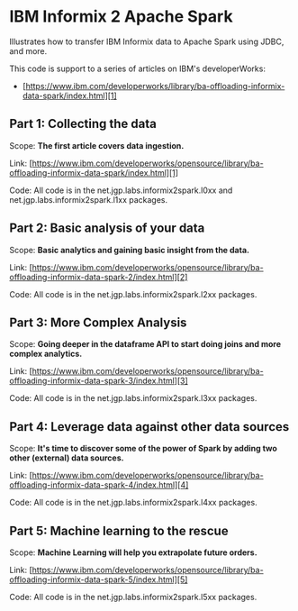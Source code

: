 # IBM Informix 2 Apache Spark

Illustrates how to transfer IBM Informix data to Apache Spark using JDBC, and more.

This code is support to a series of articles on IBM's developerWorks:
* [https://www.ibm.com/developerworks/library/ba-offloading-informix-data-spark/index.html][1]

## Part 1: Collecting the data

Scope:
**The first article covers data ingestion.**

Link: [https://www.ibm.com/developerworks/opensource/library/ba-offloading-informix-data-spark/index.html][1]

Code:
All code is in the net.jgp.labs.informix2spark.l0xx and net.jgp.labs.informix2spark.l1xx packages.

## Part 2: Basic analysis of your data

Scope:
**Basic analytics and gaining basic insight from the data.**

Link:
[https://www.ibm.com/developerworks/opensource/library/ba-offloading-informix-data-spark-2/index.html][2]

Code:
All code is in the net.jgp.labs.informix2spark.l2xx packages.

## Part 3: More Complex Analysis

Scope:
**Going deeper in the dataframe API to start doing joins and more complex analytics.**

Link:
[https://www.ibm.com/developerworks/opensource/library/ba-offloading-informix-data-spark-3/index.html][3]

Code:
All code is in the net.jgp.labs.informix2spark.l3xx packages.

## Part 4: Leverage data against other data sources

Scope:
**It's time to discover some of the power of Spark by adding two other (external) data sources.**

Link:
[https://www.ibm.com/developerworks/opensource/library/ba-offloading-informix-data-spark-4/index.html][4]

Code:
All code is in the net.jgp.labs.informix2spark.l4xx packages.

## Part 5: Machine learning to the rescue

Scope:
**Machine Learning will help you extrapolate future orders.**

Link:
[https://www.ibm.com/developerworks/opensource/library/ba-offloading-informix-data-spark-5/index.html][5]

Code:
All code is in the net.jgp.labs.informix2spark.l5xx packages.


[1]: https://www.ibm.com/developerworks/library/ba-offloading-informix-data-spark/index.html
[2]: https://www.ibm.com/developerworks/opensource/library/ba-offloading-informix-data-spark-2/index.html
[3]: https://www.ibm.com/developerworks/opensource/library/ba-offloading-informix-data-spark-3/index.html
[4]: https://www.ibm.com/developerworks/opensource/library/ba-offloading-informix-data-spark-4/index.html
[5]: https://www.ibm.com/developerworks/opensource/library/ba-offloading-informix-data-spark-5/index.html


